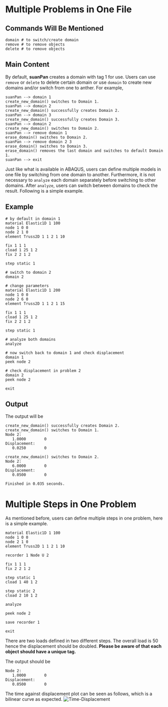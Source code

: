 Multiple Problems in One File
=============================

Commands Will Be Mentioned
--------------------------

``` text
domain # to switch/create domain
remove # to remove objects
delete # to remove objects
```

Main Content
------------

By default, **suanPan** creates a domain with tag 1 for use. Users can use `remove` or `delete` to delete certain domain or use `domain` to create new domains and/or switch from one to anther. For example,

``` text
suanPan --> domain 1
create_new_domain() switches to Domain 1.
suanPan --> domain 2
create_new_domain() successfully creates Domain 2.
suanPan --> domain 3
create_new_domain() successfully creates Domain 3.
suanPan --> domain 2
create_new_domain() switches to Domain 2.
suanPan --> remove domain 1
erase_domain() switches to Domain 2.
suanPan --> remove domain 2 3
erase_domain() switches to Domain 3.
erase_domain() removes the last domain and switches to default Domain 1.
suanPan --> exit
```

Just like what is available in ABAQUS, users can define multiple models in one file by switching from one domain to another. Furthermore, it is not necessary to `analyze` each domain separately before switching to other domains. After `analyze`, users can switch between domains to check the result. Following is a simple example.

Example
-------

``` text
# by default in domain 1
material Elastic1D 1 100
node 1 0 0
node 2 1 0
element Truss2D 1 1 2 1 10

fix 1 1 1
cload 1 25 1 2
fix 2 2 1 2

step static 1

# switch to domain 2
domain 2

# change parameters
material Elastic1D 1 200
node 1 0 0
node 2 6 0
element Truss2D 1 1 2 1 15

fix 1 1 1
cload 1 25 1 2
fix 2 2 1 2

step static 1

# analyze both domains
analyze

# now switch back to domain 1 and check displacement
domain 1
peek node 2

# check displacement in problem 2
domain 2
peek node 2

exit
```

Output
------

The output will be

``` text
create_new_domain() successfully creates Domain 2.
create_new_domain() switches to Domain 1.
Node 2:
   1.0000        0
Displacement:
   0.0250        0

create_new_domain() switches to Domain 2.
Node 2:
   6.0000        0
Displacement:
   0.0500        0

Finished in 0.035 seconds.
```

Multiple Steps in One Problem
=============================

As mentioned before, users can define multiple steps in one problem, here is a simple example.

``` text
material Elastic1D 1 100
node 1 0 0
node 2 1 0
element Truss2D 1 1 2 1 10

recorder 1 Node U 2

fix 1 1 1
fix 2 2 1 2

step static 1
cload 1 40 1 2

step static 2
cload 2 10 1 2

analyze

peek node 2

save recorder 1

exit
```

There are two loads defined in two different steps. The overall load is $50$ hence the displacement should be doubled. **Please be aware of that each object should have a unique tag.**

The output should be

``` text
Node 2:
   1.0000        0
Displacement:
   0.0500        0
```

The time against displacement plot can be seen as follows, which is a bilinear curve as expected.
![Time-Displacement](https://image.ibb.co/bvk5bG/001.png)
